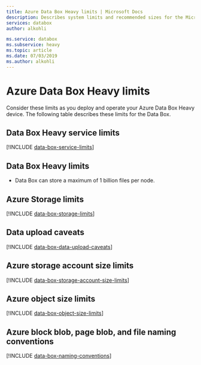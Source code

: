 ```yaml
---
title: Azure Data Box Heavy limits | Microsoft Docs
description: Describes system limits and recommended sizes for the Microsoft Azure Data Box Heavy components and connections.
services: databox
author: alkohli

ms.service: databox
ms.subservice: heavy
ms.topic: article
ms.date: 07/03/2019
ms.author: alkohli
---
```


# Azure Data Box Heavy limits

Consider these limits as you deploy and operate your Azure Data Box Heavy device. The following table describes these limits for the Data Box.


## Data Box Heavy service limits

[!INCLUDE [data-box-service-limits](../../includes/data-box-service-limits.md)]

## Data Box Heavy limits

- Data Box can store a maximum of 1 billion files per node.

## Azure Storage limits

[!INCLUDE [data-box-storage-limits](../../includes/data-box-storage-limits.md)]

## Data upload caveats

[!INCLUDE [data-box-data-upload-caveats](../../includes/data-box-data-upload-caveats.md)]

## Azure storage account size limits

[!INCLUDE [data-box-storage-account-size-limits](../../includes/data-box-storage-account-size-limits.md)]

## Azure object size limits

[!INCLUDE [data-box-object-size-limits](../../includes/data-box-object-size-limits.md)]

## Azure block blob, page blob, and file naming conventions

[!INCLUDE [data-box-naming-conventions](../../includes/data-box-naming-conventions.md)]
